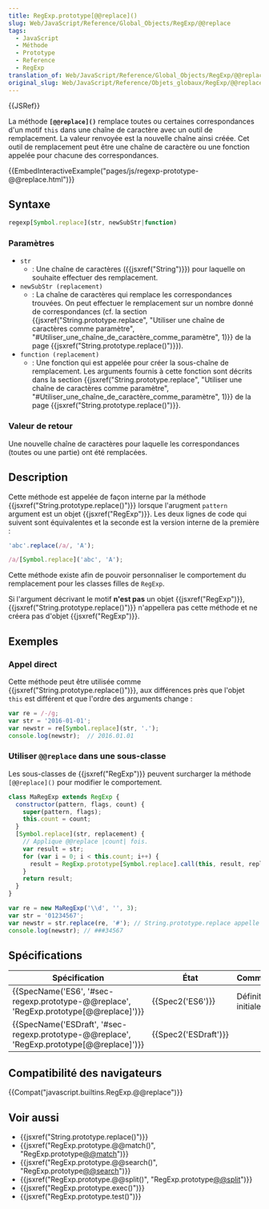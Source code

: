 ```yaml
---
title: RegExp.prototype[@@replace]()
slug: Web/JavaScript/Reference/Global_Objects/RegExp/@@replace
tags:
  - JavaScript
  - Méthode
  - Prototype
  - Reference
  - RegExp
translation_of: Web/JavaScript/Reference/Global_Objects/RegExp/@@replace
original_slug: Web/JavaScript/Reference/Objets_globaux/RegExp/@@replace
---
```

{{JSRef}}

La méthode **`[@@replace]()`** remplace toutes ou certaines correspondances d'un motif `this` dans une chaîne de caractère avec un outil de remplacement. La valeur renvoyée est la nouvelle chaîne ainsi créée. Cet outil de remplacement peut être une chaîne de caractère ou une fonction appelée pour chacune des correspondances.

{{EmbedInteractiveExample("pages/js/regexp-prototype-@@replace.html")}}

## Syntaxe

```js
regexp[Symbol.replace](str, newSubStr|function)
```

### Paramètres

- `str`
  - : Une chaîne de caractères ({{jsxref("String")}}) pour laquelle on souhaite effectuer des remplacement.
- `newSubStr (replacement)`
  - : La chaîne de caractères qui remplace les correspondances trouvées. On peut effectuer le remplacement sur un nombre donné de correspondances (cf. la section {{jsxref("String.prototype.replace", "Utiliser une chaîne de caractères comme paramètre", "#Utiliser_une_chaîne_de_caractère_comme_paramètre", 1)}} de la page {{jsxref("String.prototype.replace()")}}).
- `function (replacement)`
  - : Une fonction qui est appelée pour créer la sous-chaîne de remplacement. Les arguments fournis à cette fonction sont décrits dans la section {{jsxref("String.prototype.replace", "Utiliser une chaîne de caractères comme paramètre", "#Utiliser_une_chaîne_de_caractère_comme_paramètre", 1)}} de la page {{jsxref("String.prototype.replace()")}}.

### Valeur de retour

Une nouvelle chaîne de caractères pour laquelle les correspondances (toutes ou une partie) ont été remplacées.

## Description

Cette méthode est appelée de façon interne par la méthode {{jsxref("String.prototype.replace()")}} lorsque l'arugment `pattern` argument est un objet {{jsxref("RegExp")}}. Les deux lignes de code qui suivent sont équivalentes et la seconde est la version interne de la première :

```js
'abc'.replace(/a/, 'A');

/a/[Symbol.replace]('abc', 'A');
```

Cette méthode existe afin de pouvoir personnaliser le comportement du remplacement pour les classes filles de `RegExp`.

Si l'argument décrivant le motif **n'est pas** un objet {{jsxref("RegExp")}}, {{jsxref("String.prototype.replace()")}} n'appellera pas cette méthode et ne créera pas d'objet {{jsxref("RegExp")}}.

## Exemples

### Appel direct

Cette méthode peut être utilisée comme {{jsxref("String.prototype.replace()")}}, aux différences près que l'objet `this` est différent et que l'ordre des arguments change :

```js
var re = /-/g;
var str = '2016-01-01';
var newstr = re[Symbol.replace](str, '.');
console.log(newstr);  // 2016.01.01
```

### Utiliser `@@replace` dans une sous-classe

Les sous-classes de {{jsxref("RegExp")}} peuvent surcharger la méthode `[@@replace]()` pour modifier le comportement.

```js
class MaRegExp extends RegExp {
  constructor(pattern, flags, count) {
    super(pattern, flags);
    this.count = count;
  }
  [Symbol.replace](str, replacement) {
    // Applique @@replace |count| fois.
    var result = str;
    for (var i = 0; i < this.count; i++) {
      result = RegExp.prototype[Symbol.replace].call(this, result, replacement);
    }
    return result;
  }
}

var re = new MaRegExp('\\d', '', 3);
var str = '01234567';
var newstr = str.replace(re, '#'); // String.prototype.replace appelle re[@@replace].
console.log(newstr); // ###34567
```

## Spécifications

| Spécification                                                                                                            | État                         | Commentaires         |
| ------------------------------------------------------------------------------------------------------------------------ | ---------------------------- | -------------------- |
| {{SpecName('ES6', '#sec-regexp.prototype-@@replace', 'RegExp.prototype[@@replace]')}}         | {{Spec2('ES6')}}         | Définition initiale. |
| {{SpecName('ESDraft', '#sec-regexp.prototype-@@replace', 'RegExp.prototype[@@replace]')}} | {{Spec2('ESDraft')}} |                      |

## Compatibilité des navigateurs

{{Compat("javascript.builtins.RegExp.@@replace")}}

## Voir aussi

- {{jsxref("String.prototype.replace()")}}
- {{jsxref("RegExp.prototype.@@match()", "RegExp.prototype[@@match]()")}}
- {{jsxref("RegExp.prototype.@@search()", "RegExp.prototype[@@search]()")}}
- {{jsxref("RegExp.prototype.@@split()", "RegExp.prototype[@@split]()")}}
- {{jsxref("RegExp.prototype.exec()")}}
- {{jsxref("RegExp.prototype.test()")}}
